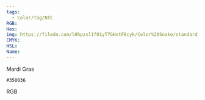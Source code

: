 ```yaml
---
tags:
  - Color/Tag/NTC
RGB:
Hex:
img: https://filedn.com/l0hpzxl1f01yT7GHxtF8cyk/Color%20Snake/standard_csv_to_svg/%23/350036.svg
CMYK:
HSL:
Name:
---
```

Mardi Gras
```palette
#350036
```
RGB
